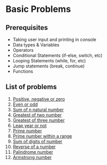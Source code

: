 # Basic Problems

## Prerequisites

- Taking user input and printing in console
- Data types & Variables
- Operators
- Conditional Statements (if-else, switch, etc)
- Looping Statements (while, for, etc)
- Jump statements (break, continue)
- Functions

## List of problems
1. [Positive, negative or zero](https://github.com/TheParthMaru/Top-100-Codes-Solution/blob/main/solutions/basics/problem-01.md)
2. [Even or odd](https://github.com/TheParthMaru/Top-100-Codes-Solution/blob/main/solutions/basics/problem-02.md)
3. [Sum of n natural number](https://github.com/TheParthMaru/Top-100-Codes-Solution/blob/main/solutions/basics/problem-03.md)
4. [Greatest of two number](https://github.com/TheParthMaru/Top-100-Codes-Solution/blob/main/solutions/basics/problem-04.md)
5. [Greatest of three number](https://github.com/TheParthMaru/Top-100-Codes-Solution/blob/main/solutions/basics/problem-05.md)
6. [Leap year or not](https://github.com/TheParthMaru/Top-100-Codes-Solution/blob/main/solutions/basics/problem-06.md)
7. [Prime number](https://github.com/TheParthMaru/Top-100-Codes-Solution/blob/main/solutions/basics/problem-07.md)
8. [Prime number within a range](https://github.com/TheParthMaru/Top-100-Codes-Solution/blob/main/solutions/basics/problem-08.md)
9. [Sum of digits of number](https://github.com/TheParthMaru/Top-100-Codes-Solution/blob/main/solutions/basics/problem-09.md)
10. [Reverse of a number]()
11. [Palindrome number]()
12. [Armstrong number]()
